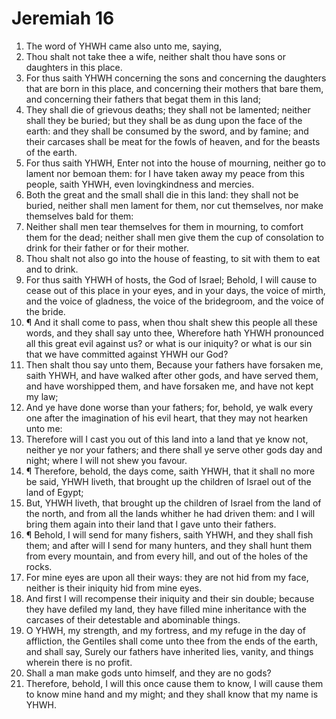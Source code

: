 ﻿# Jeremiah 16
1. The word of YHWH came also unto me, saying, 
2. Thou shalt not take thee a wife, neither shalt thou have sons or daughters in this place. 
3. For thus saith YHWH concerning the sons and concerning the daughters that are born in this place, and concerning their mothers that bare them, and concerning their fathers that begat them in this land; 
4. They shall die of grievous deaths; they shall not be lamented; neither shall they be buried; but they shall be as dung upon the face of the earth: and they shall be consumed by the sword, and by famine; and their carcases shall be meat for the fowls of heaven, and for the beasts of the earth. 
5. For thus saith YHWH, Enter not into the house of mourning, neither go to lament nor bemoan them: for I have taken away my peace from this people, saith YHWH, even lovingkindness and mercies. 
6. Both the great and the small shall die in this land: they shall not be buried, neither shall men lament for them, nor cut themselves, nor make themselves bald for them: 
7. Neither shall men tear themselves for them in mourning, to comfort them for the dead; neither shall men give them the cup of consolation to drink for their father or for their mother. 
8. Thou shalt not also go into the house of feasting, to sit with them to eat and to drink. 
9. For thus saith YHWH of hosts, the God of Israel; Behold, I will cause to cease out of this place in your eyes, and in your days, the voice of mirth, and the voice of gladness, the voice of the bridegroom, and the voice of the bride. 
10. ¶ And it shall come to pass, when thou shalt shew this people all these words, and they shall say unto thee, Wherefore hath YHWH pronounced all this great evil against us? or what is our iniquity? or what is our sin that we have committed against YHWH our God? 
11. Then shalt thou say unto them, Because your fathers have forsaken me, saith YHWH, and have walked after other gods, and have served them, and have worshipped them, and have forsaken me, and have not kept my law; 
12. And ye have done worse than your fathers; for, behold, ye walk every one after the imagination of his evil heart, that they may not hearken unto me: 
13. Therefore will I cast you out of this land into a land that ye know not, neither ye nor your fathers; and there shall ye serve other gods day and night; where I will not shew you favour. 
14. ¶ Therefore, behold, the days come, saith YHWH, that it shall no more be said, YHWH liveth, that brought up the children of Israel out of the land of Egypt; 
15. But, YHWH liveth, that brought up the children of Israel from the land of the north, and from all the lands whither he had driven them: and I will bring them again into their land that I gave unto their fathers. 
16. ¶ Behold, I will send for many fishers, saith YHWH, and they shall fish them; and after will I send for many hunters, and they shall hunt them from every mountain, and from every hill, and out of the holes of the rocks. 
17. For mine eyes are upon all their ways: they are not hid from my face, neither is their iniquity hid from mine eyes. 
18. And first I will recompense their iniquity and their sin double; because they have defiled my land, they have filled mine inheritance with the carcases of their detestable and abominable things. 
19. O YHWH, my strength, and my fortress, and my refuge in the day of affliction, the Gentiles shall come unto thee from the ends of the earth, and shall say, Surely our fathers have inherited lies, vanity, and things wherein there is no profit. 
20. Shall a man make gods unto himself, and they are no gods? 
21. Therefore, behold, I will this once cause them to know, I will cause them to know mine hand and my might; and they shall know that my name is YHWH. 
